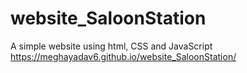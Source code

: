 # website_SaloonStation
A simple website using html, CSS and JavaScript
https://meghayadav6.github.io/website_SaloonStation/
